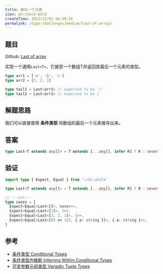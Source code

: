```yaml
---
title: 最后一个元素
icon: ph:check-bold
createTime: 2022/12/01 04:29:16
permalink: /type-challenges/medium/last-of-array/
---
```


## 题目

Github: [Last of array](https://github.com/type-challenges/type-challenges/blob/main/questions/00015-medium-last/)

实现一个通用`Last<T>`，它接受一个数组T并返回其最后一个元素的类型。

```ts
type arr1 = ['a', 'b', 'c']
type arr2 = [3, 2, 1]

type tail1 = Last<arr1> // expected to be 'c'
type tail2 = Last<arr2> // expected to be 1
```

## 解题思路

我们可以直接使用 **条件类型** 将数组的最后一个元素推导出来。

## 答案

```ts
type Last<T extends any[]> = T extends [...any[], infer R] ? R : never
```

## 验证

```ts twoslash
import type { Expect, Equal } from '~/tc-utils'

type Last<T extends any[]> = T extends [...any[], infer R] ? R : never

// ---cut---
type cases = [
  Expect<Equal<Last<[]>, never>>,
  Expect<Equal<Last<[2]>, 2>>,
  Expect<Equal<Last<[3, 2, 1]>, 1>>,
  Expect<Equal<Last<[() => 123, { a: string }]>, { a: string }>>,
]
```

## 参考

- [条件类型 Conditional Types](https://www.typescriptlang.org/docs/handbook/2/conditional-types.html)
- [条件类型内推断 Inferring Within Conditional Types](https://www.typescriptlang.org/docs/handbook/2/conditional-types.html#inferring-within-conditional-types)
- [可变参数元组类型 Variadic Tuple Types](https://www.typescriptlang.org/docs/handbook/release-notes/typescript-4-0.html#variadic-tuple-types)
